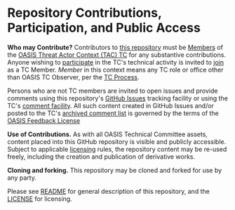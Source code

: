# Repository Contributions, Participation, and Public Access

**Who may Contribute?** Contributors to [this repository](https://github.com/oasis-tcs/tac-ontology/) must be 
[Members](https://www.oasis-open.org/policies-guidelines/oasis-defined-terms-2017-05-26#dMember) of the 
[OASIS Threat Actor Context (TAC) TC](https://www.oasis-open.org/committees/tac/) for any substantive contributions. Anyone wishing to [participate](https://www.oasis-open.org/org/faq#committee-participation) in the TC's technical 
activity is invited to [join](https://www.oasis-open.org/committees/join) as a TC Member.
*Member* in this context means any TC role or office other than OASIS TC Observer, per the 
[TC Process](https://www.oasis-open.org/policies-guidelines/tc-process#membership). 

Persons who are not TC members are invited to open issues and provide comments using this repository's 
[GitHub Issues](https://github.com/oasis-tcs/tac-ontology/issues/new) tracking facility or using the TC's 
[comment facility](https://www.oasis-open.org/committees/comments/index.php?wg_abbrev=tac).  All such content 
created in GitHub Issues and/or posted to the TC's [archived comment list](https://lists.oasis-open.org/archives/tac-comment/) is 
governed by the terms of the [OASIS Feedback License](https://www.oasis-open.org/policies-guidelines/ipr#appendixa)

**Use of Contributions.**  As with all OASIS Technical Committee assets, content placed into this GitHub repository 
is visible and publicly accessible.  Subject to applicable [licensing](https://github.com/oasis-tcs/tac-ontology/blob/master/LICENSE.md) 
rules, the repository content may be re-used freely, including the creation and publication of derivative works.

**Cloning and forking.** This repository may be cloned and forked for use by any party. 

Please see [README](https://github.com/oasis-tcs/tac-ontology/blob/master/README.md) for general description of 
this repository, and the [LICENSE](https://github.com/oasis-tcs/tac-ontology/blob/master/LICENSE.md) for licensing.
